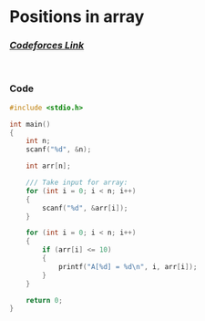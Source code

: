 # Positions in array

### [*Codeforces Link*](https://codeforces.com/group/MWSDmqGsZm/contest/219774/problem/D)


<br> 

### Code
```c
#include <stdio.h>

int main()
{
    int n;
    scanf("%d", &n);

    int arr[n];

    /// Take input for array:
    for (int i = 0; i < n; i++)
    {
        scanf("%d", &arr[i]);
    }

    for (int i = 0; i < n; i++)
    {
        if (arr[i] <= 10)
        {
            printf("A[%d] = %d\n", i, arr[i]);
        }
    }

    return 0;
}
```